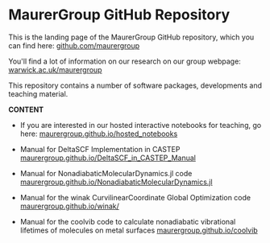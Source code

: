 # MaurerGroup GitHub Repository

This is the landing page of the MaurerGroup GitHub repository, which you can find here:
[github.com/maurergroup](https://github.com/maurergroup)

You'll find a lot of information on our research on our group webpage:
[warwick.ac.uk/maurergroup](https://warwick.ac.uk/maurergroup)

This repository contains a number of software packages, developments and teaching material.

**CONTENT**

- If you are interested in our hosted interactive notebooks for teaching, go here:
[maurergroup.github.io/hosted_notebooks](https://maurergroup.github.io/hosted_notebooks)

- Manual for DeltaSCF Implementation in CASTEP
[maurergroup.github.io/DeltaSCF_in_CASTEP_Manual](https://maurergroup.github.io/DeltaSCF_in_CASTEP_Manual/)

- Manual for NonadiabaticMolecularDynamics.jl code
[maurergroup.github.io/NonadiabaticMolecularDynamics.jl](https://maurergroup.github.io/NonadiabaticMolecularDynamics.jl/dev)

- Manual for the winak CurvilinearCoordinate Global Optimization code
[maurergroup.github.io/winak/](https://maurergroup.github.io/winak/)

- Manual for the coolvib code to calculate nonadiabatic vibrational lifetimes of molecules on metal surfaces
[maurergroup.github.io/coolvib](https://maurergroup.github.io/coolvib/)
